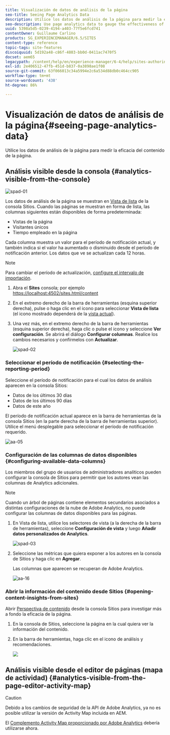 ```yaml
---
title: Visualización de datos de análisis de la página
seo-title: Seeing Page Analytics Data
description: Utilice los datos de análisis de la página para medir la eficacia del contenido de la página.
seo-description: Use page analytics data to gauge the effectiveness of their page content
uuid: 5398a5d5-0239-4194-a403-77f5e6fcd741
contentOwner: Guillaume Carlino
products: SG_EXPERIENCEMANAGER/6.5/SITES
content-type: reference
topic-tags: site-features
discoiquuid: 5d192a48-c86f-4803-bb0d-0411ac7470f5
docset: aem65
legacypath: /content/help/en/experience-manager/6-4/help/sites-authoring/pa-using.html
exl-id: 2e406512-47fb-451d-b837-0a3898ae1f08
source-git-commit: 63f066013c34a5994e2c6a534d88db0c464cc905
workflow-type: tm+mt
source-wordcount: '438'
ht-degree: 86%

---
```


# Visualización de datos de análisis de la página{#seeing-page-analytics-data}

Utilice los datos de análisis de la página para medir la eficacia del contenido de la página.

## Análisis visible desde la consola {#analytics-visible-from-the-console}

![spad-01](assets/spad-01.png)

Los datos de análisis de la página se muestran en [Vista de lista](/help/sites-authoring/basic-handling.md#list-view) de la consola Sitios. Cuando las páginas se muestran en forma de lista, las columnas siguientes están disponibles de forma predeterminada:

* Vistas de la página
* Visitantes únicos
* Tiempo empleado en la página

Cada columna muestra un valor para el período de notificación actual, y también indica si el valor ha aumentado o disminuido desde el período de notificación anterior. Los datos que ve se actualizan cada 12 horas.

>[!NOTE]
>
>Para cambiar el período de actualización, [configure el intervalo de importación](/help/sites-administering/adobeanalytics-connect.md#configuring-the-import-interval).

1. Abra el **Sites** consola; por ejemplo [https://localhost:4502/sites.html/content](https://localhost:4502/sites.html/content)
1. En el extremo derecho de la barra de herramientas (esquina superior derecha), pulse o haga clic en el icono para seleccionar **Vista de lista** (el icono mostrado dependerá de la [vista actual](/help/sites-authoring/basic-handling.md#viewing-and-selecting-resources)). 

1. Una vez más, en el extremo derecho de la barra de herramientas (esquina superior derecha), haga clic o pulse el icono y seleccione **Ver configuración**. Se abrirá el diálogo **Configurar columnas**. Realice los cambios necesarios y confírmelos con **Actualizar**.

   ![spad-02](assets/spad-02.png)

### Seleccionar el período de notificación {#selecting-the-reporting-period}

Seleccione el período de notificación para el cual los datos de análisis aparecen en la consola Sitios:

* Datos de los últimos 30 días
* Datos de los últimos 90 días
* Datos de este año

El período de notificación actual aparece en la barra de herramientas de la consola Sitios (en la parte derecha de la barra de herramientas superior). Utilice el menú desplegable para seleccionar el período de notificación requerido.

![aa-05](assets/aa-05.png)

### Configuración de las columnas de datos disponibles {#configuring-available-data-columns}

Los miembros del grupo de usuarios de administradores analíticos pueden configurar la consola de Sitios para permitir que los autores vean las columnas de Analytics adicionales.

>[!NOTE]
>
>Cuando un árbol de páginas contiene elementos secundarios asociados a distintas configuraciones de la nube de Adobe Analytics, no puede configurar las columnas de datos disponibles para las páginas.

1. En Vista de lista, utilice los selectores de vista (a la derecha de la barra de herramientas), seleccione **Configuración de vista** y luego **Añadir datos personalizados de Analytics**.

   ![spad-03](assets/spad-03.png)

1. Seleccione las métricas que quiera exponer a los autores en la consola de Sitios y haga clic en **Agregar**.

   Las columnas que aparecen se recuperan de Adobe Analytics.

   ![aa-16](assets/aa-16.png)

### Abrir la información del contenido desde Sitios {#opening-content-insights-from-sites}

Abrir [Perspectiva de contenido](/help/sites-authoring/content-insights.md) desde la consola Sitios para investigar más a fondo la eficacia de la página.

1. En la consola de Sitios, seleccione la página en la cual quiera ver la información del contenido.
1. En la barra de herramientas, haga clic en el icono de análisis y recomendaciones.

   ![](do-not-localize/chlimage_1-14.png)

## Análisis visible desde el editor de páginas (mapa de actividad) {#analytics-visible-from-the-page-editor-activity-map}

>[!CAUTION]
>
>Debido a los cambios de seguridad de la API de Adobe Analytics, ya no es posible utilizar la versión de Activity Map incluida en AEM.
>
>El [Complemento Activity Map proporcionado por Adobe Analytics](https://experienceleague.adobe.com/docs/analytics/analyze/activity-map/getting-started/get-started-users/activitymap-install.html?lang=es) debería utilizarse ahora.
